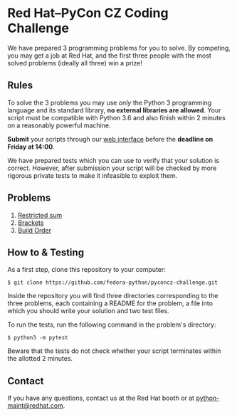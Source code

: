 # Red Hat–PyCon CZ Coding Challenge

We have prepared 3 programming problems for you to solve. By competing, you may get a job at Red Hat, and the first three people with the most solved problems (ideally all three) win a prize!

## Rules

To solve the 3 problems you may use *only* the Python 3 programming language and its standard library, __no external libraries are allowed__. Your script must be compatible with Python 3.6 and also finish within 2 minutes on a reasonably powerful machine.

**Submit** your scripts through our [web interface](https://pyconcz.fedoralovespython.org/) before the **deadline on Friday at 14:00**.

We have prepared tests which you can use to verify that your solution is correct. However, after submission your script will be checked by more rigorous private tests to make it infeasible to exploit them.

## Problems

1. [Restricted sum](level1-restricted-sum/README.md)
2. [Brackets](level2-brackets/README.md)
3. [Build Order](level3-dependencies/README.md)

## How to & Testing

As a first step, clone this repository to your computer:

    $ git clone https://github.com/fedora-python/pyconcz-challenge.git

Inside the repository you will find three directories corresponding to the three problems, each containing a README for the problem, a file into which you should write your solution and two test files.

To run the tests, run the following command in the problem's directory:

    $ python3 -m pytest

Beware that the tests do not check whether your script terminates within the allotted 2 minutes.

## Contact

If you have any questions, contact us at the Red Hat booth or at python-maint@redhat.com.
